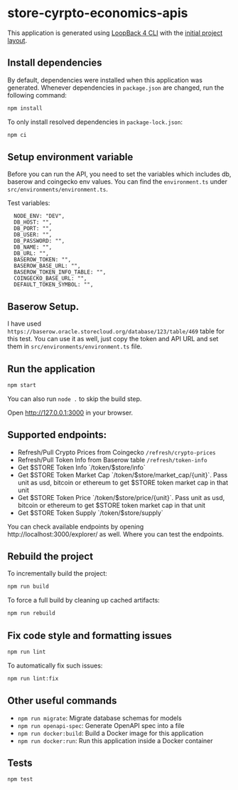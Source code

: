 # store-cyrpto-economics-apis

This application is generated using [LoopBack 4 CLI](https://loopback.io/doc/en/lb4/Command-line-interface.html) with the
[initial project layout](https://loopback.io/doc/en/lb4/Loopback-application-layout.html).

## Install dependencies

By default, dependencies were installed when this application was generated.
Whenever dependencies in `package.json` are changed, run the following command:

```sh
npm install
```

To only install resolved dependencies in `package-lock.json`:

```sh
npm ci
```

## Setup environment variable

Before you can run the API, you need to set the variables which includes db, baserow and coingecko env values. You can find the `environment.ts` under `src/environments/environment.ts`.

Test variables:

```
  NODE_ENV: "DEV",
  DB_HOST: "",
  DB_PORT: "",
  DB_USER: "",
  DB_PASSWORD: "",
  DB_NAME: "",
  DB_URL: "",
  BASEROW_TOKEN: "",
  BASEROW_BASE_URL: "",
  BASEROW_TOKEN_INFO_TABLE: "",
  COINGECKO_BASE_URL: "",
  DEFAULT_TOKEN_SYMBOL: "",
```


## Baserow Setup.

I have used `https://baserow.oracle.storecloud.org/database/123/table/469` table for this test. You can use it as well, just copy the token and API URL and set them in `src/environments/environment.ts` file.



## Run the application

```sh
npm start
```

You can also run `node .` to skip the build step.

Open http://127.0.0.1:3000 in your browser.

## Supported endpoints:

* Refresh/Pull Crypto Prices from Coingecko `/refresh/crypto-prices`
* Refresh/Pull Token Info from Baserow table `/refresh/token-info`
* Get $STORE Token Info `/token/$store/info`
* Get $STORE Token Market Cap `/token/$store/market_cap/{unit}`. Pass unit as usd, bitcoin or ethereum to get $STORE token market cap in that unit
* Get $STORE Token Price `/token/$store/price/{unit}`. Pass unit as usd, bitcoin or ethereum to get $STORE token market cap in that unit
* Get $STORE Token Supply `/token/$store/supply`

You can check available endpoints by opening http://localhost:3000/explorer/ as well. Where you can test the endpoints.


## Rebuild the project

To incrementally build the project:

```sh
npm run build
```

To force a full build by cleaning up cached artifacts:

```sh
npm run rebuild
```

## Fix code style and formatting issues

```sh
npm run lint
```

To automatically fix such issues:

```sh
npm run lint:fix
```

## Other useful commands

- `npm run migrate`: Migrate database schemas for models
- `npm run openapi-spec`: Generate OpenAPI spec into a file
- `npm run docker:build`: Build a Docker image for this application
- `npm run docker:run`: Run this application inside a Docker container

## Tests

```sh
npm test
```

